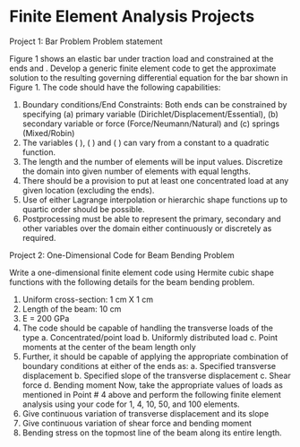 # Finite Element Analysis Projects


Project 1: Bar Problem Problem statement

Figure 1 shows an elastic bar under traction load and constrained at the ends and . Develop a generic finite element code to get the approximate solution to the resulting governing differential equation for the bar shown in Figure 1.
The code should have the following capabilities:
1. Boundary conditions/End Constraints: Both ends can be constrained by specifying (a) primary variable (Dirichlet/Displacement/Essential),
(b) secondary variable or force (Force/Neumann/Natural) and
(c) springs (Mixed/Robin)
2. The variables ( ), ( ) and ( ) can vary from a constant to a quadratic function.
3. The length and the number of elements will be input values. Discretize the domain into given number of elements with equal lengths.
4. There should be a provision to put at least one concentrated load at any given location (excluding the ends).
5. Use of either Lagrange interpolation or hierarchic shape functions up to quartic order should be possible.
6. Postprocessing must be able to represent the primary, secondary and other variables over the domain either continuously or discretely as required.


Project 2: One-Dimensional Code for Beam Bending Problem

Write a one-dimensional finite element code using Hermite cubic shape functions with the following details for the beam bending problem.
1) Uniform cross-section: 1 cm X 1 cm
2) Length of the beam: 10 cm
3) E = 200 GPa
4) The code should be capable of handling the transverse loads of the type
a. Concentrated/point load
b. Uniformly distributed load
c. Point moments at the center of the beam length only
5) Further, it should be capable of applying the appropriate combination of boundary conditions at either of the ends as:
a. Specified transverse displacement
b. Specified slope of the transverse displacement c. Shear force
d. Bending moment
Now, take the appropriate values of loads as mentioned in Point # 4 above and perform the following finite element analysis using your code for 1, 4, 10, 50, and 100 elements.
1) Give continuous variation of transverse displacement and its slope
2) Give continuous variation of shear force and bending moment
3) Bending stress on the topmost line of the beam along its entire length.


